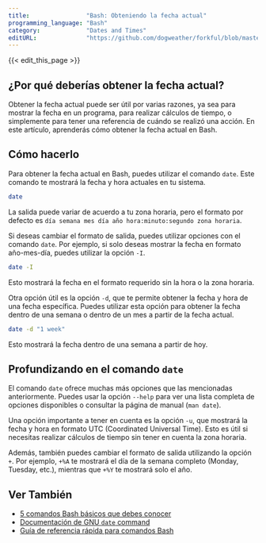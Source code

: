 ```yaml
---
title:                "Bash: Obteniendo la fecha actual"
programming_language: "Bash"
category:             "Dates and Times"
editURL:              "https://github.com/dogweather/forkful/blob/master/content/es/bash/getting-the-current-date.md"
---
```


{{< edit_this_page >}}

## ¿Por qué deberías obtener la fecha actual?

Obtener la fecha actual puede ser útil por varias razones, ya sea para mostrar la fecha en un programa, para realizar cálculos de tiempo, o simplemente para tener una referencia de cuándo se realizó una acción. En este artículo, aprenderás cómo obtener la fecha actual en Bash.

## Cómo hacerlo

Para obtener la fecha actual en Bash, puedes utilizar el comando `date`. Este comando te mostrará la fecha y hora actuales en tu sistema.

```Bash
date
```

La salida puede variar de acuerdo a tu zona horaria, pero el formato por defecto es `día semana mes día año hora:minuto:segundo zona horaria`.

Si deseas cambiar el formato de salida, puedes utilizar opciones con el comando `date`. Por ejemplo, si solo deseas mostrar la fecha en formato año-mes-día, puedes utilizar la opción `-I`.

```Bash
date -I
```

Esto mostrará la fecha en el formato requerido sin la hora o la zona horaria.

Otra opción útil es la opción `-d`, que te permite obtener la fecha y hora de una fecha específica. Puedes utilizar esta opción para obtener la fecha dentro de una semana o dentro de un mes a partir de la fecha actual.

```Bash
date -d "1 week"
```

Esto mostrará la fecha dentro de una semana a partir de hoy.

## Profundizando en el comando `date`

El comando `date` ofrece muchas más opciones que las mencionadas anteriormente. Puedes usar la opción `--help` para ver una lista completa de opciones disponibles o consultar la página de manual (`man date`).

Una opción importante a tener en cuenta es la opción `-u`, que mostrará la fecha y hora en formato UTC (Coordinated Universal Time). Esto es útil si necesitas realizar cálculos de tiempo sin tener en cuenta la zona horaria.

Además, también puedes cambiar el formato de salida utilizando la opción `+`. Por ejemplo, `+%A` te mostrará el día de la semana completo (Monday, Tuesday, etc.), mientras que `+%Y` te mostrará solo el año.

## Ver También
- [5 comandos Bash básicos que debes conocer](https://ejemplos.awebdeveloper.com/5-comandos-bash-basicos-que-debes-conocer/)
- [Documentación de GNU `date` command](https://www.gnu.org/software/coreutils/manual/html_node/date-invocation.html)
- [Guía de referencia rápida para comandos Bash](https://www.linuxtrainingacademy.com/beginners-guide-bash-commands/)